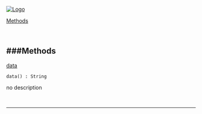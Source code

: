 
[![Logo](http://luxeengine.com/images/logo.png)](index.html)


[Methods](#Methods)   


&nbsp;   

<a class="lift" name="Methods" ></a>
###Methods   
---
<a class="lift" name="data" href="#data">data</a>



    data() : String

<span class="small_desc_flat"> no description </span>   



&nbsp;
&nbsp;
&nbsp;

---  


&nbsp;   
&nbsp;   